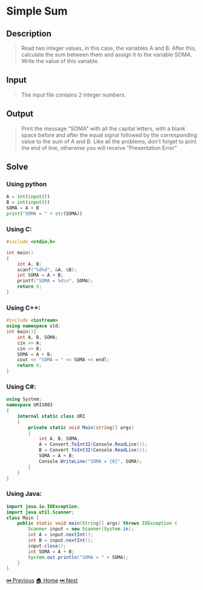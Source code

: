 # Simple Sum

## Description

> Read two integer values, in this case, the variables A and B. After this, calculate the sum between them and assign it to the variable SOMA. Write the value of this variable.

## Input

> The input file contains 2 integer numbers.

## Output

> Print the message "SOMA" with all the capital letters, with a blank space before and after the equal signal followed by the corresponding value to the sum of A and B. Like all the problems, don't forget to print the end of line, otherwise you will receive "Presentation Error"

## Solve

### Using python

```python
A = int(input())
B = int(input())
SOMA = A + B
print("SOMA = " + str(SOMA))
```

### Using C:

```c
#include <stdio.h>

int main()
{
    int A, B;
    scanf("%d%d", &A, &B);
    int SOMA = A + B;
    printf("SOMA = %d\n", SOMA);
    return 0;
}
```

### Using C++:

```c++
#include <iostream>
using namespace std;
int main(){
    int A, B, SOMA;
    cin >> A;
    cin >> B;
    SOMA = A + B;
    cout << "SOMA = " << SOMA << endl;
    return 0;
}
```

### Using C#:

```c#
using System;
namespace URI1003
{
    internal static class URI
    {
        private static void Main(string[] args)
        {
            int A, B, SOMA;
            A = Convert.ToInt32(Console.ReadLine());
            B = Convert.ToInt32(Console.ReadLine());
            SOMA = A + B;
            Console.WriteLine("SOMA = {0}", SOMA);
        }
    }
}
```

### Using Java:

```java
import java.io.IOException;
import java.util.Scanner;
class Main {
    public static void main(String[] args) throws IOException {
        Scanner input = new Scanner(System.in);
        int A = input.nextInt();
        int B = input.nextInt();
        input.close();
        int SOMA = A + B;
        System.out.println("SOMA = " + SOMA);
    }
}
```

[⏮️ Previous](/URI_1002/URI_1002.md)
[🏠 Home](/README.md)
[⏭️ Next](/URI_1004/URI_1004.md)
